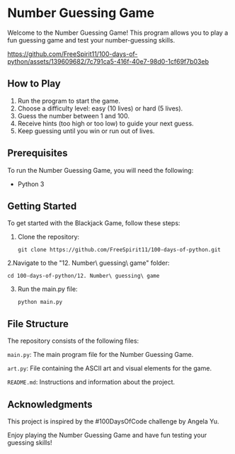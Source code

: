 # Number Guessing Game

Welcome to the Number Guessing Game! This program allows you to play a fun guessing game and test your number-guessing skills.

https://github.com/FreeSpirit11/100-days-of-python/assets/139609682/7c791ca5-416f-40e7-98d0-1cf69f7b03eb

## How to Play

1. Run the program to start the game.
2. Choose a difficulty level: easy (10 lives) or hard (5 lives).
3. Guess the number between 1 and 100.
4. Receive hints (too high or too low) to guide your next guess.
5. Keep guessing until you win or run out of lives.

## Prerequisites

To run the Number Guessing Game, you will need the following:

- Python 3

## Getting Started

To get started with the Blackjack Game, follow these steps:

1. Clone the repository:
   ```shell
   git clone https://github.com/FreeSpirit11/100-days-of-python.git
2.Navigate to the "12. Number\ guessing\ game" folder:
   ```shell
cd 100-days-of-python/12. Number\ guessing\ game
   ```
3. Run the main.py file:
   ```shell
   python main.py

## File Structure
The repository consists of the following files:

`main.py`: The main program file for the Number Guessing Game.

`art.py`: File containing the ASCII art and visual elements for the game.

`README.md`: Instructions and information about the project.

## Acknowledgments
This project is inspired by the #100DaysOfCode challenge by Angela Yu. 

Enjoy playing the Number Guessing Game and have fun testing your guessing skills!
